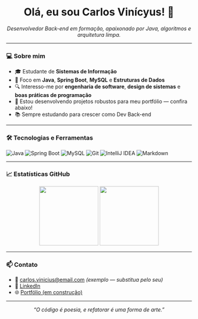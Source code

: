 <h1 align="center">Olá, eu sou Carlos Vinícyus! 👋</h1>

<p align="center">
  <i>Desenvolvedor Back-end em formação, apaixonado por Java, algoritmos e arquitetura limpa.</i>
</p>

---

### 💻 Sobre mim

- 🎓 Estudante de **Sistemas de Informação**
- 🧠 Foco em **Java**, **Spring Boot**, **MySQL** e **Estruturas de Dados**
- 🔍 Interesso-me por **engenharia de software**, **design de sistemas** e **boas práticas de programação**
- 🚀 Estou desenvolvendo projetos robustos para meu portfólio — confira abaixo!
- 📚 Sempre estudando para crescer como Dev Back-end

---

### 🛠️ Tecnologias e Ferramentas

![Java](https://img.shields.io/badge/Java-%23ED8B00.svg?style=flat&logo=openjdk&logoColor=white)
![Spring Boot](https://img.shields.io/badge/SpringBoot-%236DB33F.svg?style=flat&logo=springboot&logoColor=white)
![MySQL](https://img.shields.io/badge/MySQL-%2300f.svg?style=flat&logo=mysql&logoColor=white)
![Git](https://img.shields.io/badge/Git-%23F05033.svg?style=flat&logo=git&logoColor=white)
![IntelliJ IDEA](https://img.shields.io/badge/IntelliJIDEA-%23000000.svg?style=flat&logo=intellij-idea&logoColor=white)
![Markdown](https://img.shields.io/badge/Markdown-%23000000.svg?style=flat&logo=markdown&logoColor=white)

---

### 📈 Estatísticas GitHub

<p align="center">
  <img height="160em" src="https://github-readme-stats.vercel.app/api?username=CarlosVinicyus&show_icons=true&theme=tokyonight&count_private=true"/>
  <img height="160em" src="https://github-readme-stats.vercel.app/api/top-langs/?username=CarlosVinicyus&layout=compact&theme=tokyonight"/>
</p>

---

### 📫 Contato

- 📧 carlos.vinicius@email.com *(exemplo — substitua pelo seu)*
- 💼 [LinkedIn](https://www.linkedin.com/in/SEULINKEDIN)
- 🌐 [Portfólio (em construção)](https://github.com/CarlosVinicyus)

---

<p align="center">
  <i>“O código é poesia, e refatorar é uma forma de arte.”</i>
</p>
